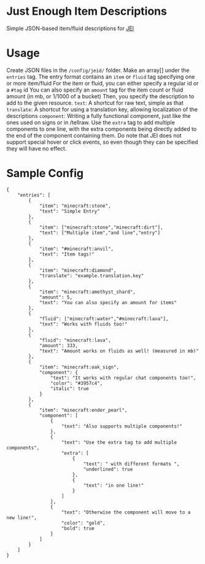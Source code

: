 
# Just Enough Item Descriptions
Simple JSON-based item/fluid descriptions for [JEI](https://curseforge.com/minecraft/mc-mods/jei)

# Usage

Create JSON files in the `/config/jeid/` folder.
Make an array[] under the `entries` tag.
The entry format contains an `item` or `fluid` tag specifying one or more item/fluid
For the item or fluid, you can either specify a regular id or a `#tag` id
You can also specify an `amount` tag for the item count or fluid amount (in mb, or 1/1000 of a bucket)
Then, you specify the description to add to the given resource.
`text`: A shortcut for raw text, simple as that
`translate`: A shortcut for using a translation key, allowing localization of the descriptions
`component`: Writing a fully functional component, just like the ones used on signs or in /tellraw. Use the `extra` tag to add multiple components to one line, with the extra components being directly added to the end of the component containing them. Do note that JEI does not support special hover or click events, so even though they can be specified they will have no effect.

# Sample Config
	{
		"entries": [
			{
				"item": "minecraft:stone",
				"text": "Simple Entry"
			},
			{
				"item": ["minecraft:stone","minecraft:dirt"],
				"text": ["Multiple item","and line","entry"]
			},
			{
				"item": "#minecraft:anvil",
				"text": "Item tags!"
			},
			{
				"item": "minecraft:diamond",
				"translate": "example.translation.key"
			},
			{
				"item": "minecraft:amethyst_shard",
				"amount": 5,
				"text": "You can also specify an amount for items"
			},
			{
				"fluid": ["minecraft:water","#minecraft:lava"],
				"text": "Works with fluids too!"
			},
			{
				"fluid": "minecraft:lava",
				"amount": 333,
				"text": "Amount works on fluids as well! (measured in mb)"
			},
			{
				"item": "minecraft:oak_sign",
				"component": {
					"text": "It works with regular chat components too!",
					"color": "#3957c4",
					"italic": true
				}
			},
			{
				"item": "minecraft:ender_pearl",
				"component": [
					{
						"text": "Also supports multiple components!"
					},
					{
						"text": "Use the extra tag to add multiple components",
						"extra": [
							{
								"text": " with different formats ",
								"underlined": true
							},
							{
								"text": "in one line!"
							}
						]
					},
					{
						"text": "Otherwise the component will move to a new line!",
						"color": "gold",
						"bold": true
					}
				]
			}
		]
	}